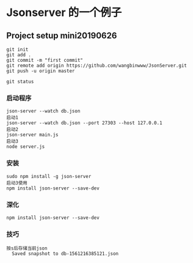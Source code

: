 # Jsonserver 的一个例子

## Project setup mini20190626

```
git init
git add .
git commit -m "first commit"
git remote add origin https://github.com/wangbinwww/JsonServer.git
git push -u origin master

git status
```

### 启动程序

```
json-server --watch db.json
启动1
json-server --watch db.json --port 27303 --host 127.0.0.1
启动2
json-server main.js
启动3
node server.js
```

### 安装

```
sudo npm install -g json-server
启动3使用
npm install json-server --save-dev
```

### 深化

```
npm install json-server --save-dev
```

### 技巧

```
按s后存储当前json
  Saved snapshot to db-1561216385121.json

```
